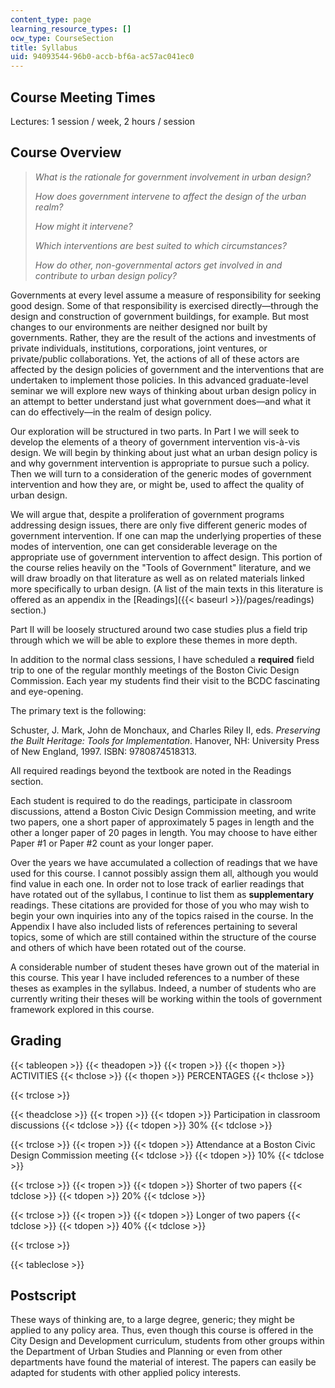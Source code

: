 ```yaml
---
content_type: page
learning_resource_types: []
ocw_type: CourseSection
title: Syllabus
uid: 94093544-96b0-accb-bf6a-ac57ac041ec0
---
```


Course Meeting Times
--------------------

Lectures: 1 session / week, 2 hours / session

Course Overview
---------------

> _What is the rationale for government involvement in urban design?_
> 
> _How does government intervene to affect the design of the urban realm?_
> 
> _How might it intervene?_
> 
> _Which interventions are best suited to which circumstances?_
> 
> _How do other, non-governmental actors get involved in and contribute to urban design policy?_

Governments at every level assume a measure of responsibility for seeking good design. Some of that responsibility is exercised directly—through the design and construction of government buildings, for example. But most changes to our environments are neither designed nor built by governments. Rather, they are the result of the actions and investments of private individuals, institutions, corporations, joint ventures, or private/public collaborations. Yet, the actions of all of these actors are affected by the design policies of government and the interventions that are undertaken to implement those policies. In this advanced graduate-level seminar we will explore new ways of thinking about urban design policy in an attempt to better understand just what government does—and what it can do effectively—in the realm of design policy.

Our exploration will be structured in two parts. In Part I we will seek to develop the elements of a theory of government intervention vis-à-vis design. We will begin by thinking about just what an urban design policy is and why government intervention is appropriate to pursue such a policy. Then we will turn to a consideration of the generic modes of government intervention and how they are, or might be, used to affect the quality of urban design.

We will argue that, despite a proliferation of government programs addressing design issues, there are only five different generic modes of government intervention. If one can map the underlying properties of these modes of intervention, one can get considerable leverage on the appropriate use of government intervention to affect design. This portion of the course relies heavily on the "Tools of Government" literature, and we will draw broadly on that literature as well as on related materials linked more specifically to urban design. (A list of the main texts in this literature is offered as an appendix in the [Readings]({{< baseurl >}}/pages/readings) section.)

Part II will be loosely structured around two case studies plus a field trip through which we will be able to explore these themes in more depth.

In addition to the normal class sessions, I have scheduled a **required** field trip to one of the regular monthly meetings of the Boston Civic Design Commission. Each year my students find their visit to the BCDC fascinating and eye-opening.

The primary text is the following:

Schuster, J. Mark, John de Monchaux, and Charles Riley II, eds. _Preserving the Built Heritage: Tools for Implementation_. Hanover, NH: University Press of New England, 1997. ISBN: 9780874518313.

All required readings beyond the textbook are noted in the Readings section.

Each student is required to do the readings, participate in classroom discussions, attend a Boston Civic Design Commission meeting, and write two papers, one a short paper of approximately 5 pages in length and the other a longer paper of 20 pages in length. You may choose to have either Paper #1 or Paper #2 count as your longer paper.

Over the years we have accumulated a collection of readings that we have used for this course. I cannot possibly assign them all, although you would find value in each one. In order not to lose track of earlier readings that have rotated out of the syllabus, I continue to list them as **supplementary** readings. These citations are provided for those of you who may wish to begin your own inquiries into any of the topics raised in the course. In the Appendix I have also included lists of references pertaining to several topics, some of which are still contained within the structure of the course and others of which have been rotated out of the course.

A considerable number of student theses have grown out of the material in this course. This year I have included references to a number of these theses as examples in the syllabus. Indeed, a number of students who are currently writing their theses will be working within the tools of government framework explored in this course.

Grading
-------

{{< tableopen >}}
{{< theadopen >}}
{{< tropen >}}
{{< thopen >}}
ACTIVITIES
{{< thclose >}}
{{< thopen >}}
PERCENTAGES
{{< thclose >}}

{{< trclose >}}

{{< theadclose >}}
{{< tropen >}}
{{< tdopen >}}
Participation in classroom discussions
{{< tdclose >}}
{{< tdopen >}}
30%
{{< tdclose >}}

{{< trclose >}}
{{< tropen >}}
{{< tdopen >}}
Attendance at a Boston Civic Design Commission meeting
{{< tdclose >}}
{{< tdopen >}}
10%
{{< tdclose >}}

{{< trclose >}}
{{< tropen >}}
{{< tdopen >}}
Shorter of two papers
{{< tdclose >}}
{{< tdopen >}}
20%
{{< tdclose >}}

{{< trclose >}}
{{< tropen >}}
{{< tdopen >}}
Longer of two papers
{{< tdclose >}}
{{< tdopen >}}
40%
{{< tdclose >}}

{{< trclose >}}

{{< tableclose >}}

Postscript
----------

These ways of thinking are, to a large degree, generic; they might be applied to any policy area. Thus, even though this course is offered in the City Design and Development curriculum, students from other groups within the Department of Urban Studies and Planning or even from other departments have found the material of interest. The papers can easily be adapted for students with other applied policy interests.